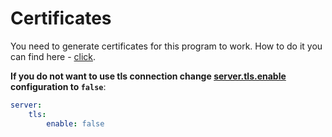 # Certificates

You need to generate certificates for this program to work. How to do it you can find here - [click](https://github.com/durudex/durudex-gateway/blob/main/certs/README.md).

**If you do not want to use tls connection change [server.tls.enable](https://github.com/durudex/durudex-post-service/blob/main/configs/main.yml) configuration to `false`**:
```yml
server:
    tls:
        enable: false
```
